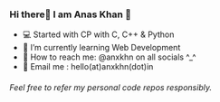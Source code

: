 ### Hi there👋 I am **Anas Khan** 🚀

- 💻 Started with CP with C, C++ & Python
- 🌱 I’m currently learning Web Development
- 🔎 How to reach me: @anxkhn on all socials ^_^
- 📧 Email me : hello(at)anxkhn(dot)in

###### Feel free to refer my personal code repos responsibly.
